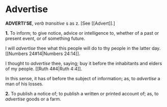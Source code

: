 # Advertise

**ADVERTI'SE**, _verb transitive_ s as z. \[See [[Advert]].\]

**1.** To inform; to give notice, advice or intelligence to, whether of a past or present event, or of something future.

I will _advertise_ thee what this people will do to thy people in the latter day. [[Numbers 24#14|Numbers 24:14]].

I thought to _advertise_ thee, saying; buy it before the inhabitants and elders of my people. [[Ruth 4#4|Ruth 4:4]].

In this sense, it has of before the subject of information; as, to _advertise_ a man of his losses.

**2.** To publish a notice of; to publish a written or printed account of; as, to _advertise_ goods or a farm.